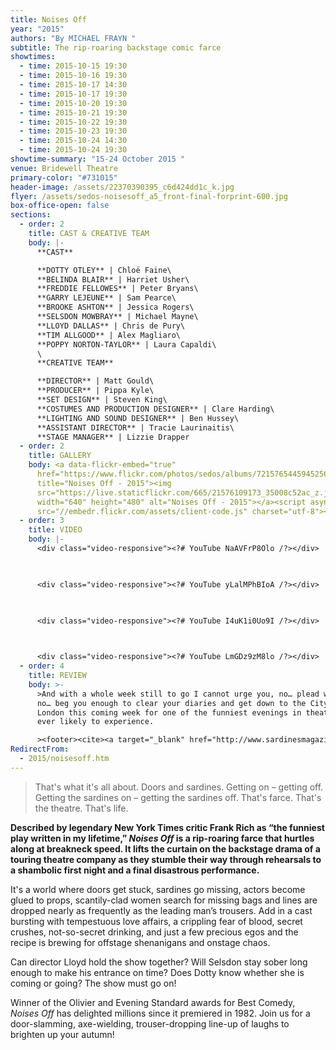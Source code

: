```yaml
---
title: Noises Off
year: "2015"
authors: "By MICHAEL FRAYN "
subtitle: The rip-roaring backstage comic farce
showtimes:
  - time: 2015-10-15 19:30
  - time: 2015-10-16 19:30
  - time: 2015-10-17 14:30
  - time: 2015-10-17 19:30
  - time: 2015-10-20 19:30
  - time: 2015-10-21 19:30
  - time: 2015-10-22 19:30
  - time: 2015-10-23 19:30
  - time: 2015-10-24 14:30
  - time: 2015-10-24 19:30
showtime-summary: "15-24 October 2015 "
venue: Bridewell Theatre
primary-color: "#731015"
header-image: /assets/22370390395_c6d424dd1c_k.jpg
flyer: /assets/sedos-noisesoff_a5_front-final-forprint-600.jpg
box-office-open: false
sections:
  - order: 2
    title: CAST & CREATIVE TEAM
    body: |-
      **CAST**

      **DOTTY OTLEY** | Chloë Faine\
      **BELINDA BLAIR** | Harriet Usher\
      **FREDDIE FELLOWES** | Peter Bryans\
      **GARRY LEJEUNE** | Sam Pearce\
      **BROOKE ASHTON** | Jessica Rogers\
      **SELSDON MOWBRAY** | Michael Mayne\
      **LLOYD DALLAS** | Chris de Pury\
      **TIM ALLGOOD** | Alex Magliaro\
      **POPPY NORTON-TAYLOR** | Laura Capaldi\
      \
      **CREATIVE TEAM**

      **DIRECTOR** | Matt Gould\
      **PRODUCER** | Pippa Kyle\
      **SET DESIGN** | Steven King\
      **COSTUMES AND PRODUCTION DESIGNER** | Clare Harding\
      **LIGHTING AND SOUND DESIGNER** | Ben Hussey\
      **ASSISTANT DIRECTOR** | Tracie Laurinaitis\
      **STAGE MANAGER** | Lizzie Drapper
  - order: 2
    title: GALLERY
    body: <a data-flickr-embed="true"
      href="https://www.flickr.com/photos/sedos/albums/72157654459452564"
      title="Noises Off - 2015"><img
      src="https://live.staticflickr.com/665/21576109173_35008c52ac_z.jpg"
      width="640" height="480" alt="Noises Off - 2015"></a><script async
      src="//embedr.flickr.com/assets/client-code.js" charset="utf-8"></script>
  - order: 3
    title: VIDEO
    body: |-
      <div class="video-responsive"><?# YouTube NaAVFrP8Olo /?></div>

         

      <div class="video-responsive"><?# YouTube yLalMPhBIoA /?></div>

         

      <div class="video-responsive"><?# YouTube I4uK1i0Uo9I /?></div>

         

      <div class="video-responsive"><?# YouTube LmGDz9zM8lo /?></div>
  - order: 4
    title: REVIEW
    body: >-
      >And with a whole week still to go I cannot urge you, no… plead with you,
      no… beg you enough to clear your diaries and get down to the City of
      London this coming week for one of the funniest evenings in theatre you’re
      ever likely to experience.

      ><footer><cite><a target="_blank" href="http://www.sardinesmagazine.co.uk/reviews/review.php?REVIEW-Sedos-Noises%20Off&reviewsID=1590">Noises Off, 2015, Sardines</a></cite></footer>
RedirectFrom:
  - 2015/noisesoff.htm
---
```

> That's what it's all about. Doors and sardines. Getting on – getting off. Getting the sardines on – getting the sardines off. That's farce. That's the theatre. That's life.

**Described by legendary New York Times critic Frank Rich as “the funniest play written in my lifetime,” *Noises Off* is a rip-roaring farce that hurtles along at breakneck speed. It lifts the curtain on the backstage drama of a touring theatre company as they stumble their way through rehearsals to a shambolic first night and a final disastrous performance.**

It's a world where doors get stuck, sardines go missing, actors become glued to props, scantily-clad women search for missing bags and lines are dropped nearly as frequently as the leading man’s trousers. Add in a cast bursting with tempestuous love affairs, a crippling fear of blood, secret crushes, not-so-secret drinking, and just a few precious egos and the recipe is brewing for offstage shenanigans and onstage chaos.

Can director Lloyd hold the show together? Will Selsdon stay sober long enough to make his entrance on time? Does Dotty know whether she is coming or going? The show must go on!

Winner of the Olivier and Evening Standard awards for Best Comedy, *Noises Off* has delighted millions since it premiered in 1982. Join us for a door-slamming, axe-wielding, trouser-dropping line-up of laughs to brighten up your autumn!
